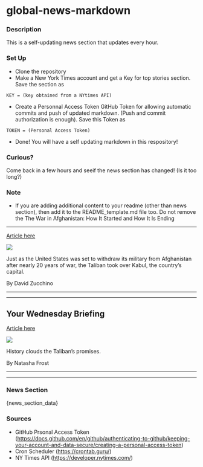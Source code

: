 # global-news-markdown

### Description 
This is a self-updating news section that updates every hour.

### Set Up 
* Clone the repository
* Make a New York Times account and get a Key for top stories section. Save the section as 
 ```
 KEY = (key obtained from a NYtimes API)
 ```
*  Create a Personnal Access Token GitHub Token for allowing automatic commits and push of updated markdown. (Push and commit authorization is enough). Save this Token as 
```
TOKEN = (Personal Access Token)
```
* Done! You will have a self updating markdown in this respository!

### Curious?
Come back in a few hours and seeif the news section has changed! (Is it too long?)

### Note
* If you are adding additional content to your readme (other than news section), then add it to the README_template.md file too. Do not remove the The War in Afghanistan: How It Started and How It Is Ending
-----------------------------------------------------------

[Article here](https://www.nytimes.com/article/afghanistan-war-us.html)

[![](https://static01.nyt.com/images/2021/04/21/world/21afghanistan-explainer-2/merlin_10297984_59ad5aff-017e-4524-a125-bea34a76f05f-superJumbo.jpg)](https://www.nytimes.com/article/afghanistan-war-us.html)

Just as the United States was set to withdraw its military from Afghanistan after nearly 20 years of war, the Taliban took over Kabul, the country’s capital.

By David Zucchino

* * *

* * *

Your Wednesday Briefing
-----------------------

[Article here](https://www.nytimes.com/2021/08/17/briefing/taliban-haiti-breakthrough-infections.html)

[![](https://static01.nyt.com/images/2021/08/18/us/18ambriefing-europe-nl-promo/18ambriefing-europe-nl-taliban-superJumbo.jpg)](https://www.nytimes.com/2021/08/17/briefing/taliban-haiti-breakthrough-infections.html)

History clouds the Taliban’s promises.

By Natasha Frost

* * *

* * *

### News Section 
{news_section_data}


### Sources 
* GitHub Prsonal Access Token (https://docs.github.com/en/github/authenticating-to-github/keeping-your-account-and-data-secure/creating-a-personal-access-token)
* Cron Scheduler (https://crontab.guru/)
* NY Times API (https://developer.nytimes.com/)
